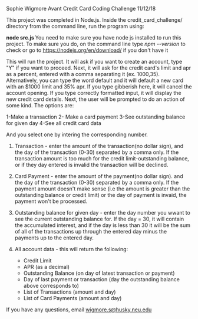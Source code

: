 Sophie Wigmore
Avant Credit Card Coding Challenge
11/12/18

This project was completed in Node.js.
Inside the credit_card_challenge/ directory from the command line, run the program using:

<b> node src.js </b>
You need to make sure you have node js installed to run this project. To make sure you do, on the command line type <i> npm --version</i> to check  or go to https://nodejs.org/en/download/ if you don't have it

This will run the project.
It will ask if you want to create an account, type "Y" if you want to proceed.
Next, it will ask for the credit card's limit and apr as a percent, entered with  a comma separating it (ex. 1000,35). Alternatively, you can type the word default and it will default a new card with an $1000 limit and 35% apr.
If you type gibberish here, it will cancel the account opening.
If you type correctly formatted input, it will display the new credit card details.
Next, the user will be prompted to do an action of some kind. The options are:

1-Make a transaction
2- Make a card payment
3-See outstanding balance for given day
4-See all credit card data

And you select one by intering the corresponding number.

1. Transaction - enter the amount of the transaction(no dollar sign), and the day of the transaction (0-30) separated by a comma only. If the transaction amount is too much for the credit limit-outstanding balance, or if they day entered is invalid the transaction will be declined.

2. Card Payment - enter the amount of the payment(no dollar sign). and the day of the transaction (0-30) separated by a comma only. If the payment amount doesn't make sense (i.e the amount is greater than the outstanding balance or credit limit) or the day of payment is invaid, the payment won't be processed.

3. Outstanding balance for given day - enter the day number you wwant to see the current outstanding balance for. If the day = 30, it will contain the accumulated interest, and if the day is less than 30 it will be the sum of all of the transactions up through the entered day minus the payments up to the entered day.

4. All account data - this will return the following:
    - Credit Limit
    - APR (as a decimal)
    - Outstanding Balance (on day of latest transaction or payment)
    - Day of last payment or transaction (day the outstanding balance above corresponds to)
    - List of Transactions (amount and day)
    - List of Card Payments (amount and day)

If you have any questions, email wigmore.s@husky.neu.edu






